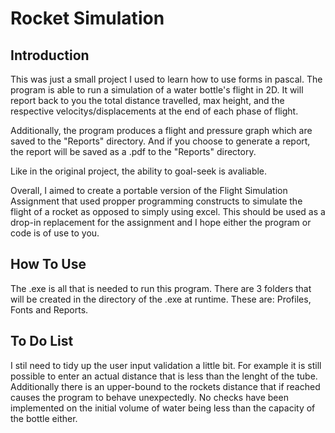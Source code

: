 # Rocket Simulation
## Introduction
This was just a small project I used to learn how to use forms in pascal. The program is able to run a simulation of a water bottle's flight in 2D. It will report back to you the total distance travelled, max height, and the respective velocitys/displacements at the end of each phase of flight. 

Additionally, the program produces a flight and pressure graph which are saved to the "Reports" directory. And if you choose to generate a report, the report will be saved as a .pdf to the "Reports" directory.

Like in the original project, the ability to goal-seek is avaliable. 

Overall, I aimed to create a portable version of the Flight Simulation Assignment that used propper programming constructs to simulate the flight of a rocket as opposed to simply using excel. This should be used as a drop-in replacement for the assignment and I hope either the program or code is of use to you. 

## How To Use
The .exe is all that is needed to run this program. There are 3 folders that will be created in the directory of the .exe at runtime. These are: Profiles, Fonts and Reports.

## To Do List
I stil need to tidy up the user input validation a little bit. For example it is still possible to enter an actual distance that is less than the lenght of the tube. Additionally there is an upper-bound to the rockets distance that if reached causes the program to behave unexpectedly. No checks have been implemented on the initial volume of water being less than the capacity of the bottle either.
